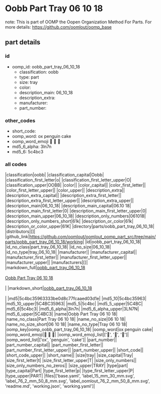 # Oobb Part Tray 06 10 18  

note: This is part of OOMP the Oopen Organization Method For Parts. For more details: https://github.com/oomlout/oomp_base

##  part details





### id
* oomp_id: oobb_part_tray_06_10_18
  * classification: oobb
  * type: part
  * size: tray
  * color: 
  * description_main: 06_10_18
  * description_extra: 
  * manufacturer: 
  * part_number: 

### other_codes
* short_code: 
* oomp_word: ox penguin cake
* oomp_word_emoji :ox: :penguin: :cake:
* md5_6_alpha: 3ln7n
* md5_6: 5c4bc3

### all codes 
|classification|oobb|
|classification_capital|Oobb|
|classification_first_letter|o|
|classification_first_letter_upper|O|
|classification_upper|OOBB|
|color||
|color_capital||
|color_first_letter||
|color_first_letter_upper||
|color_upper||
|description_extra||
|description_extra_capital||
|description_extra_first_letter||
|description_extra_first_letter_upper||
|description_extra_upper||
|description_main|06_10_18|
|description_main_capital|06.10 18|
|description_main_first_letter|0|
|description_main_first_letter_upper|0|
|description_main_upper|06_10_18|
|description_only_numbers|061018|
|description_only_numbers_short|61k|
|description_or_color|61k|
|description_or_color_upper|61K|
|directory|parts/oobb_part_tray_06_10_18|
|distributors|[]|
|github_link|https://github.com/oomlout/oomlout_oomp_part_src/tree/main/parts/oobb_part_tray_06_10_18/working|
|id|oobb_part_tray_06_10_18|
|id_no_class|part_tray_06_10_18|
|id_no_size|06_10_18|
|id_no_type|tray_06_10_18|
|manufacturer||
|manufacturer_capital||
|manufacturer_first_letter||
|manufacturer_first_letter_upper||
|manufacturer_upper||
|manufacturers|[]|
|markdown_full|[oobb_part_tray_06_10_18](https://github.com/oomlout/oomlout_oomp_part_src/tree/main/parts/oobb_part_tray_06_10_18/working)<br>[](https://github.com/oomlout/oomlout_oomp_part_src/tree/main/parts/oobb_part_tray_06_10_18/working)<br>[Oobb Part Tray 06 10 18](https://github.com/oomlout/oomlout_oomp_part_src/tree/main/parts/oobb_part_tray_06_10_18/working)<br><br>|
|markdown_short|[oobb_part_tray_06_10_18](https://github.com/oomlout/oomlout_oomp_part_src/tree/main/parts/oobb_part_tray_06_10_18/working)<br><br>|
|md5|5c4bc35963333be0d8c77fcaaed03d1e|
|md5_10|5c4bc35963|
|md5_10_upper|5C4BC35963|
|md5_5|5c4bc|
|md5_5_upper|5C4BC|
|md5_6|5c4bc3|
|md5_6_alpha|3ln7n|
|md5_6_alpha_upper|3LN7N|
|md5_6_upper|5C4BC3|
|name|Oobb Part Tray 06 10 18|
|name_no_class|Part Tray 06 10 18|
|name_no_size|06 10 18|
|name_no_size_short|06 10 18|
|name_no_type|Tray 06 10 18|
|oomp_key|oomp_oobb_part_tray_06_10_18|
|oomp_word|ox penguin cake|
|oomp_word_emoji|:ox: :penguin: :cake:|
|oomp_word_emoji_list|[':ox:', ':penguin:', ':cake:']|
|oomp_word_list|['ox', 'penguin', 'cake']|
|part_number||
|part_number_capital||
|part_number_first_letter||
|part_number_first_letter_upper||
|part_number_upper||
|short_code||
|short_code_upper||
|short_name||
|size|tray|
|size_capital|Tray|
|size_first_letter|t|
|size_first_letter_upper|T|
|size_only_numbers||
|size_only_numbers_no_zeros||
|size_upper|TRAY|
|type|part|
|type_capital|Part|
|type_first_letter|p|
|type_first_letter_upper|P|
|type_upper|PART|
|files|['base.yaml', 'label_15_mm_30_mm.svg', 'label_76_2_mm_50_8_mm.svg', 'label_oomlout_76_2_mm_50_8_mm.svg', 'readme.md', 'working.json', 'working.yaml']|
